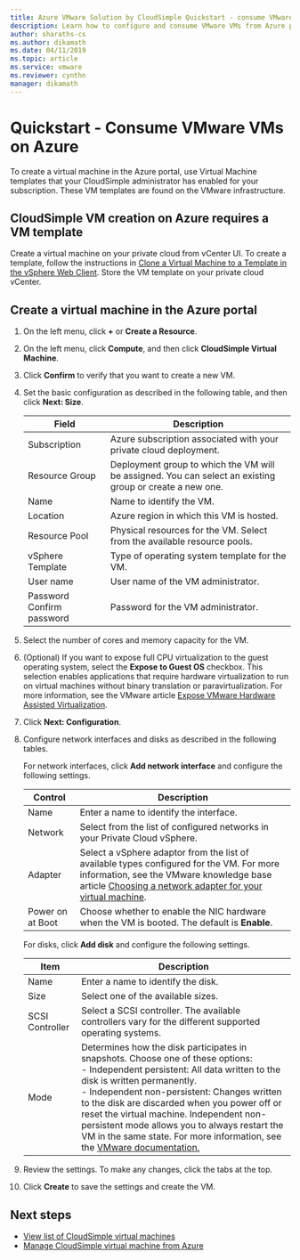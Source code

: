 ```yaml
---
title: Azure VMware Solution by CloudSimple Quickstart - consume VMware VMs on Azure 
description: Learn how to configure and consume VMware VMs from Azure portal using Azure VMware Solution by CloudSimple 
author: sharaths-cs 
ms.author: dikamath 
ms.date: 04/11/2019 
ms.topic: article 
ms.service: vmware 
ms.reviewer: cynthn 
manager: dikamath 
---
```

# Quickstart - Consume VMware VMs on Azure

To create a virtual machine in the Azure portal, use Virtual Machine templates that your CloudSimple administrator has enabled for your subscription. These VM templates are found on the VMware infrastructure.

## CloudSimple VM creation on Azure requires a VM template

Create a virtual machine on your private cloud from vCenter UI. To create a template, follow the instructions in [Clone a Virtual Machine to a Template in the vSphere Web Client](https://docs.vmware.com/en/VMware-vSphere/6.7/com.vmware.vsphere.vm_admin.doc/GUID-FE6DE4DF-FAD0-4BB0-A1FD-AFE9A40F4BFE.html). Store the VM template on your private cloud vCenter.

## Create a virtual machine in the Azure portal

1. On the left menu, click **+** or **Create a Resource**.

2. On the left menu, click **Compute**, and then click **CloudSimple Virtual Machine**.

3. Click **Confirm** to verify that you want to create a new VM.

4. Set the basic configuration as described in the following table, and then click **Next: Size**.

    | Field | Description |
    | ------------ | ------------- |
    | Subscription | Azure subscription associated with your private cloud deployment.  |
    | Resource Group | Deployment group to which the VM will be assigned. You can select an existing group or create a new one. |
    | Name | Name to identify the VM.  |
    | Location | Azure region in which this VM is hosted.  |
    | Resource Pool | Physical resources for the VM. Select from the available resource pools. |
    | vSphere Template | Type of operating system template for the VM.  |
    | User name | User name of the VM administrator. |
    | Password Confirm password | Password for the VM administrator.  |

5. Select the number of cores and memory capacity for the VM.

6. (Optional) If you want to expose full CPU virtualization to the guest operating system, select the **Expose to Guest OS** checkbox.
This selection enables applications that require hardware virtualization to run on virtual machines without binary translation or paravirtualization. For more information, see the VMware article [Expose VMware Hardware Assisted Virtualization](https://docs.vmware.com/en/VMware-vSphere/6.5/com.vmware.vsphere.vm_admin.doc/GUID-2A98801C-68E8-47AF-99ED-00C63E4857F6.html).

7. Click **Next: Configuration**.

8. Configure network interfaces and disks as described in the following tables.

    For network interfaces, click **Add network interface** and configure the following settings.

    | Control | Description |
    | ------------ | ------------- |
    | Name | Enter a name to identify the interface.  |
    | Network | Select from the list of configured networks in your Private Cloud vSphere.  |
    | Adapter | Select a vSphere adaptor from the list of available types configured for the VM. For more information, see the VMware knowledge base article [Choosing a network adapter for your virtual machine](https://kb.vmware.com/s/article/1001805). |
    | Power on at Boot | Choose whether to enable the NIC hardware when the VM is booted. The default is **Enable**. |

    For disks, click **Add disk** and configure the following settings.

    | Item | Description |
    | ------------ | ------------- |
    | Name | Enter a name to identify the disk.  |
    | Size | Select one of the available sizes.  |
    | SCSI Controller | Select a SCSI controller. The available controllers vary for the different supported operating systems.  |
    | Mode | Determines how the disk participates in snapshots. Choose one of these options: <br> - Independent persistent: All data written to the disk is written permanently.<br> - Independent non-persistent: Changes written to the disk are discarded when you power off or reset the virtual machine.  Independent non-persistent mode allows you to always restart the VM in the same state. For more information, see the [VMware documentation.](https://docs.vmware.com/en/VMware-vSphere/6.5/com.vmware.vsphere.vm_admin.doc/GUID-8B6174E6-36A8-42DA-ACF7-0DA4D8C5B084.html)

9. Review the settings. To make any changes, click the tabs at the top.

10. Click **Create** to save the settings and create the VM.

## Next steps

* [View list of CloudSimple virtual machines](https://docs.azure.cloudsimple.com/azurelistvms/)
* [Manage CloudSimple virtual machine from Azure](https://docs.azure.cloudsimple.com/azureoverviewpage/)